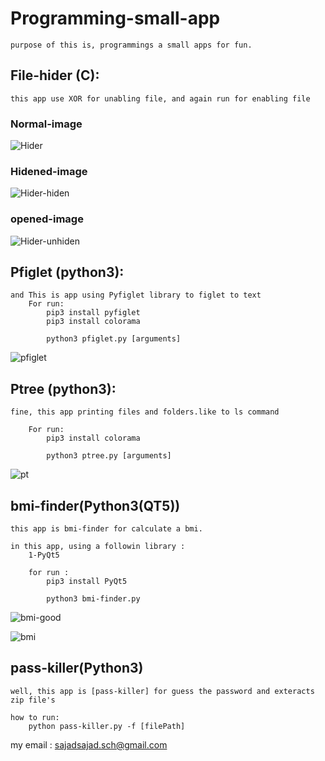 # Programming-small-app

	purpose of this is, programmings a small apps for fun.

## File-hider (C): 

	this app use XOR for unabling file, and again run for enabling file
### Normal-image	
![Hider](https://user-images.githubusercontent.com/71703544/107475030-77affa80-6b41-11eb-8569-ea575ef46467.png)
### Hidened-image
![Hider-hiden](https://user-images.githubusercontent.com/71703544/107475054-839bbc80-6b41-11eb-8577-ce52785795c6.png)
### opened-image
![Hider-unhiden](https://user-images.githubusercontent.com/71703544/107475072-8ac2ca80-6b41-11eb-8495-9bf953217989.png)


## Pfiglet (python3):

	and This is app using Pyfiglet library to figlet to text
		For run:
			pip3 install pyfiglet
			pip3 install colorama
		
			python3 pfiglet.py [arguments]
		
![pfiglet](https://user-images.githubusercontent.com/71703544/107472293-b099a080-6b3c-11eb-9592-8b4479a2a8d9.png)


## Ptree (python3):

	fine, this app printing files and folders.like to ls command
	
		For run:
			pip3 install colorama
		
			python3 ptree.py [arguments]
![pt](https://user-images.githubusercontent.com/71703544/107473300-77fac680-6b3e-11eb-93d0-d916e498329e.png)


## bmi-finder(Python3(QT5))
	this app is bmi-finder for calculate a bmi.

	in this app, using a followin library :
		1-PyQt5
	
		for run :
			pip3 install PyQt5
	
			python3 bmi-finder.py 
![bmi-good](https://user-images.githubusercontent.com/71703544/107474187-e55b2700-6b3f-11eb-87ac-20cd3a6bda8f.png)


![bmi](https://user-images.githubusercontent.com/71703544/107474234-002d9b80-6b40-11eb-992c-29ca2fce41a9.png)

## pass-killer(Python3)
	well, this app is [pass-killer] for guess the password and exteracts zip file's

	how to run:
		python pass-killer.py -f [filePath]

my email : sajadsajad.sch@gmail.com 
